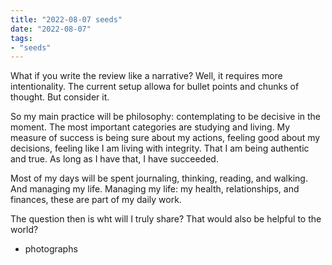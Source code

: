 ```yaml
---
title: "2022-08-07 seeds"
date: "2022-08-07"
tags:
- "seeds"
---
```


What if you write the review like a narrative? Well, it requires more intentionality. The current setup allowa for bullet points and chunks of thought. But consider it.

So my main practice will be philosophy: contemplating to be decisive in the moment. The most important categories are studying and living. My measure of success is being sure about my actions, feeling good about my decisions, feeling like I am living with integrity. That I am being authentic and true. As long as I have that, I have succeeded.

Most of my days will be spent journaling, thinking, reading, and walking. And managing my life. Managing my life: my health, relationships, and finances, these are part of my daily work.

The question then is wht will I truly share? That would also be helpful to the world?
- photographs

